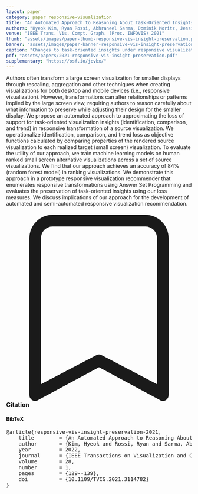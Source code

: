 ```yaml
---
layout: paper
category: paper responsive-visualization
title: "An Automated Approach to Reasoning About Task-Oriented Insights in Responsive Visualization"
authors: "Hyeok Kim, Ryan Rossi, Abhraneel Sarma, Dominik Moritz, Jessica Hullman"
venue: "IEEE Trans. Vis. Compt. Graph. (Proc. INFOVIS) 2021"
thumb: "assets/images/paper-thumb-responsive-vis-insight-preservation.png"
banner: "assets/images/paper-banner-responsive-vis-insight-preservation.png"
caption: "Changes to task-oriented insights under responsive visualization design transformation in terms of identification, comparison, and trend tasks"
pdf: "assets/papers/2021-responsive-vis-insight-preservation.pdf"
supplementary: "https://osf.io/jcvbx/"
---
```


<!-- abstract -->

Authors often transform a large screen visualization for smaller displays through rescaling, aggregation and other techniques when creating visualizations for both desktop and mobile devices (i.e., responsive visualization). However, transformations can alter relationships or patterns implied by the large screen view, requiring authors to reason carefully about what information to preserve while adjusting their design for the smaller display. We propose an automated approach to approximating the loss of support for task-oriented visualization insights (identification, comparison, and trend) in responsive transformation of a source visualization. We operationalize identification, comparison, and trend loss as objective functions calculated by comparing properties of the rendered source visualization to each realized target (small screen) visualization. To evaluate the utility of our approach, we train machine learning models on human ranked small screen alternative visualizations across a set of source visualizations. We find that our approach achieves an accuracy of 84% (random forest model) in ranking visualizations. We demonstrate this approach in a prototype responsive visualization recommender that enumerates responsive transformations using Answer Set Programming and evaluates the preservation of task-oriented insights using our loss measures. We discuss implications of our approach for the development of automated and semi-automated responsive visualization recommendation.

<h3><svg xmlns="http://www.w3.org/2000/svg" fill="currentColor" class="bi bi-bookmark" viewBox="0 0 16 16">
  <path d="M2 2a2 2 0 0 1 2-2h8a2 2 0 0 1 2 2v13.5a.5.5 0 0 1-.777.416L8 13.101l-5.223 2.815A.5.5 0 0 1 2 15.5V2zm2-1a1 1 0 0 0-1 1v12.566l4.723-2.482a.5.5 0 0 1 .554 0L13 14.566V2a1 1 0 0 0-1-1H4z"/>
</svg> Citation</h3>
<div class="bibtex">
<!-- bibtex -->
<h4>BibTeX</h4>
<pre>
@article{responsive-vis-insight-preservation-2021,
	title        = {An Automated Approach to Reasoning About Task-Oriented Insights in Responsive Visualization},
	author       = {Kim, Hyeok and Rossi, Ryan and Sarma, Abhraneel and Moritz, Dominik and Hullman, Jessica},
	year         = 2022,
	journal      = {IEEE Transactions on Visualization and Computer Graphics},
	volume       = 28,
	number       = 1,
	pages        = {129--139},
	doi          = {10.1109/TVCG.2021.3114782}
}
</pre>
</div>
